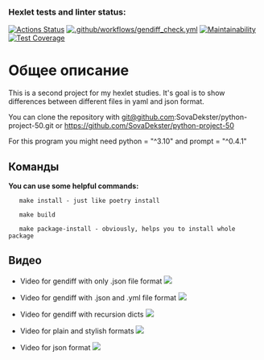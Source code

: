 ### Hexlet tests and linter status:
[![Actions Status](https://github.com/SovaDekster/python-project-50/workflows/hexlet-check/badge.svg)](https://github.com/SovaDekster/python-project-50/actions)
[![.github/workflows/gendiff_check.yml](https://github.com/SovaDekster/python-project-50/actions/workflows/gendiff_check.yml/badge.svg)](https://github.com/SovaDekster/python-project-50/actions/workflows/gendiff_check.yml)
[![Maintainability](https://api.codeclimate.com/v1/badges/e69743a95478e51f3d5d/maintainability)](https://codeclimate.com/github/SovaDekster/python-project-50/maintainability)
[![Test Coverage](https://api.codeclimate.com/v1/badges/e69743a95478e51f3d5d/test_coverage)](https://codeclimate.com/github/SovaDekster/python-project-50/test_coverage)
# Общее описание

This is a second project for my hexlet studies.
It's goal is to show differences between different files in yaml and json format.

You can clone the repository with git@github.com:SovaDekster/python-project-50.git or <https://github.com/SovaDekster/python-project-50>

For this program you might need python = "^3.10" and prompt = "^0.4.1"

## Команды

**You can use some helpful commands:**
```
   make install - just like poetry install

   make build

   make package-install - obviously, helps you to install whole package

```

## Видео
* Video for gendiff with only .json file format
<a href="https://asciinema.org/a/535645" target="_blank"><img src="https://asciinema.org/a/535645.svg" /></a>

* Video for gendiff with .json and .yml file format
<a href="https://asciinema.org/a/535643" target="_blank"><img src="https://asciinema.org/a/535643.svg" /></a>

* Video for gendiff with recursion dicts
<a href="https://asciinema.org/a/536020" target="_blank"><img src="https://asciinema.org/a/536020.svg" /></a>

* Video for plain and stylish formats
<a href="https://asciinema.org/a/536344" target="_blank"><img src="https://asciinema.org/a/536344.svg" /></a>

* Video for json format
<a href="https://asciinema.org/a/536651" target="_blank"><img src="https://asciinema.org/a/536651.svg" /></a>